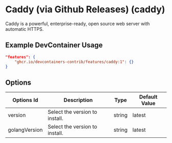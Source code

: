 
# Caddy (via Github Releases) (caddy)

Caddy is a powerful, enterprise-ready, open source web server with automatic HTTPS.

## Example DevContainer Usage

```json
"features": {
    "ghcr.io/devcontainers-contrib/features/caddy:1": {}
}
```

## Options

| Options Id | Description | Type | Default Value |
|-----|-----|-----|-----|
| version | Select the version to install. | string | latest |
| golangVersion | Select the version to install. | string | latest |


